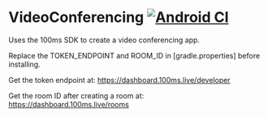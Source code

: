 # VideoConferencing [![Android CI](https://github.com/AniketSK/VideoConferencing/actions/workflows/android.yml/badge.svg)](https://github.com/AniketSK/VideoConferencing/actions/workflows/android.yml)

Uses the 100ms SDK to create a video conferencing app.

Replace the TOKEN_ENDPOINT and ROOM_ID in [gradle.properties] before installing.

Get the token endpoint at: https://dashboard.100ms.live/developer

Get the room ID after creating a room at: https://dashboard.100ms.live/rooms